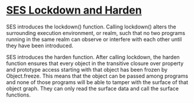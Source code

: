 # [SES Lockdown and Harden](https://www.npmjs.com/package/ses)

SES introduces the lockdown() function. Calling lockdown() alters the surrounding execution environment, or realm, such that no two programs running in the same realm can observe or interfere with each other until they have been introduced.

SES introduces the harden function. After calling lockdown, the harden function ensures that every object in the transitive closure over property and prototype access starting with that object has been frozen by Object.freeze. This means that the object can be passed among programs and none of those programs will be able to tamper with the surface of that object graph. They can only read the surface data and call the surface functions.